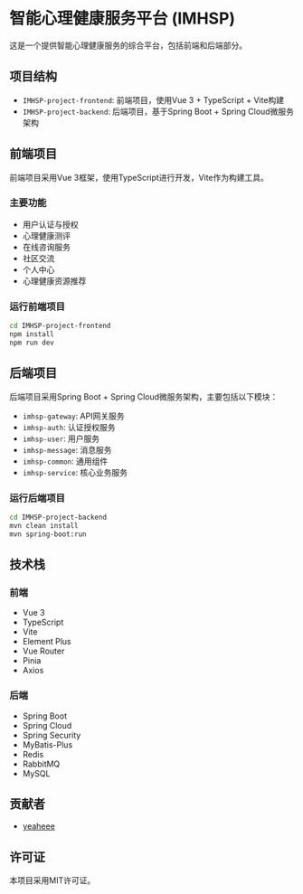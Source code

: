 # 智能心理健康服务平台 (IMHSP)

这是一个提供智能心理健康服务的综合平台，包括前端和后端部分。

## 项目结构

- `IMHSP-project-frontend`: 前端项目，使用Vue 3 + TypeScript + Vite构建
- `IMHSP-project-backend`: 后端项目，基于Spring Boot + Spring Cloud微服务架构

## 前端项目

前端项目采用Vue 3框架，使用TypeScript进行开发，Vite作为构建工具。

### 主要功能

- 用户认证与授权
- 心理健康测评
- 在线咨询服务
- 社区交流
- 个人中心
- 心理健康资源推荐

### 运行前端项目

```bash
cd IMHSP-project-frontend
npm install
npm run dev
```

## 后端项目

后端项目采用Spring Boot + Spring Cloud微服务架构，主要包括以下模块：

- `imhsp-gateway`: API网关服务
- `imhsp-auth`: 认证授权服务
- `imhsp-user`: 用户服务
- `imhsp-message`: 消息服务
- `imhsp-common`: 通用组件
- `imhsp-service`: 核心业务服务

### 运行后端项目

```bash
cd IMHSP-project-backend
mvn clean install
mvn spring-boot:run
```

## 技术栈

### 前端

- Vue 3
- TypeScript
- Vite
- Element Plus
- Vue Router
- Pinia
- Axios

### 后端

- Spring Boot
- Spring Cloud
- Spring Security
- MyBatis-Plus
- Redis
- RabbitMQ
- MySQL

## 贡献者

- [yeaheee](https://github.com/yeaheee)

## 许可证

本项目采用MIT许可证。
